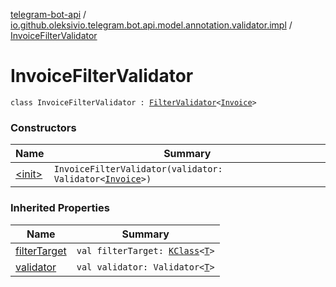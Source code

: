 [telegram-bot-api](../../index.md) / [io.github.oleksivio.telegram.bot.api.model.annotation.validator.impl](../index.md) / [InvoiceFilterValidator](./index.md)

# InvoiceFilterValidator

`class InvoiceFilterValidator : `[`FilterValidator`](../../io.github.oleksivio.telegram.bot.api.model.annotation.validator/-filter-validator/index.md)`<`[`Invoice`](../../io.github.oleksivio.telegram.bot.api.model.objects.payments/-invoice/index.md)`>`

### Constructors

| Name | Summary |
|---|---|
| [&lt;init&gt;](-init-.md) | `InvoiceFilterValidator(validator: Validator<`[`Invoice`](../../io.github.oleksivio.telegram.bot.api.model.objects.payments/-invoice/index.md)`>)` |

### Inherited Properties

| Name | Summary |
|---|---|
| [filterTarget](../../io.github.oleksivio.telegram.bot.api.model.annotation.validator/-filter-validator/filter-target.md) | `val filterTarget: `[`KClass`](https://kotlinlang.org/api/latest/jvm/stdlib/kotlin.reflect/-k-class/index.html)`<`[`T`](../../io.github.oleksivio.telegram.bot.api.model.annotation.validator/-filter-validator/index.md#T)`>` |
| [validator](../../io.github.oleksivio.telegram.bot.api.model.annotation.validator/-filter-validator/validator.md) | `val validator: Validator<`[`T`](../../io.github.oleksivio.telegram.bot.api.model.annotation.validator/-filter-validator/index.md#T)`>` |
